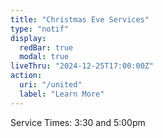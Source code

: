 ```yaml
---
title: "Christmas Eve Services"
type: "notif"
display:
  redBar: true
  modal: true
liveThru: "2024-12-25T17:00:00Z"
action:
  uri: "/united"
  label: "Learn More"
---
```


Service Times: 3:30 and 5:00pm
